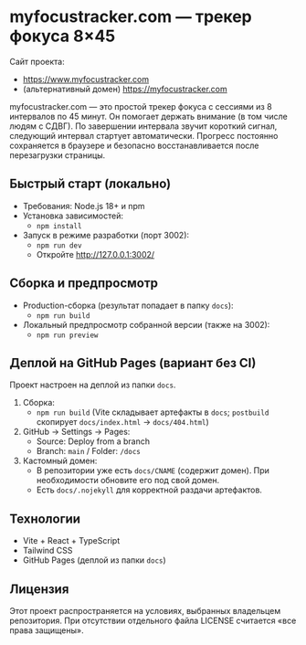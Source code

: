 # myfocustracker.com — трекер фокуса 8×45

Сайт проекта:

- https://www.myfocustracker.com  
- (альтернативный домен) https://myfocustracker.com

myfocustracker.com — это простой трекер фокуса с сессиями из 8 интервалов по 45 минут. Он помогает держать внимание (в том числе людям с СДВГ). По завершении интервала звучит короткий сигнал, следующий интервал стартует автоматически. Прогресс постоянно сохраняется в браузере и безопасно восстанавливается после перезагрузки страницы.

## Быстрый старт (локально)
- Требования: Node.js 18+ и npm
- Установка зависимостей:
  - `npm install`
- Запуск в режиме разработки (порт 3002):
  - `npm run dev`
  - Откройте http://127.0.0.1:3002/

## Сборка и предпросмотр
- Production-сборка (результат попадает в папку `docs`):
  - `npm run build`
- Локальный предпросмотр собранной версии (также на 3002):
  - `npm run preview`

## Деплой на GitHub Pages (вариант без CI)
Проект настроен на деплой из папки `docs`.

1) Сборка:
   - `npm run build` (Vite складывает артефакты в `docs`; `postbuild` скопирует `docs/index.html` → `docs/404.html`)
2) GitHub → Settings → Pages:
   - Source: Deploy from a branch
   - Branch: `main` / Folder: `/docs`
3) Кастомный домен:
   - В репозитории уже есть `docs/CNAME` (содержит домен). При необходимости обновите его под свой домен.
   - Есть `docs/.nojekyll` для корректной раздачи артефактов.

## Технологии
- Vite + React + TypeScript
- Tailwind CSS
- GitHub Pages (деплой из папки `docs`)

## Лицензия
Этот проект распространяется на условиях, выбранных владельцем репозитория. При отсутствии отдельного файла LICENSE считается «все права защищены».

